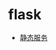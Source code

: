 <!--
 * @Author: shgopher shgopher@gmail.com
 * @Date: 2024-08-25 09:14:21
 * @LastEditors: shgopher shgopher@gmail.com
 * @LastEditTime: 2024-09-03 23:36:31
 * @FilePath: /PythonFamily/web/flask/README.md
 * @Description: 
 * 
 * Copyright (c) 2024 by shgopher, All Rights Reserved. 
-->
# flask
- [静态服务](./static.py)